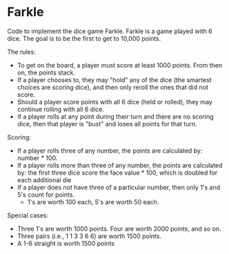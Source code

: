 # Farkle
Code to implement the dice game Farkle. 
Farkle is a game played with 6 dice.  The goal is to be the first to get to 10,000 points.

The rules:
  - To get on the board, a player must score at least 1000 points. From then on, the points stack.
  - If a player chooses to, they may "hold" any of the dice (the smartest choices are scoring dice), and then only reroll the ones that did not score.
  - Should a player score points with all 6 dice (held or rolled), they may continue rolling with all 6 dice.
  - If a player rolls at any point during their turn and there are no scoring dice, then that player is "bust" and loses all points for that turn.
  
Scoring:
  - If a player rolls three of any number, the points are calculated by:  number * 100.
  - If a player rolls more than three of any number, the points are calculated by: the first three dice score the face value * 100, which is doubled for each additional die
  - If a player does not have three of a particular number, then only 1's and 5's count for points.
    - 1's are worth 100 each, 5's are worth 50 each.
    
  Special cases:
  - Three 1's are worth 1000 points.  Four are worth 2000 points, and so on.
  - Three pairs (i.e., 1 1 3 3 6 6) are worth 1500 points.
  - A 1-6 straight is worth 1500 points

